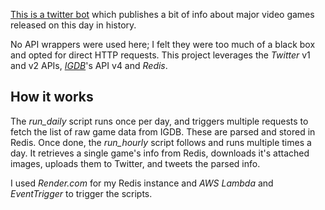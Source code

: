 [This is a twitter bot](https://twitter.com/DailyGameHeb)  which publishes a bit of info about major video games released on this day in history.

No API wrappers were used here; I felt they were too much of a black box and opted for direct HTTP requests. This project leverages the *Twitter* v1 and v2 APIs, *[IGDB](https://igdb.com)*'s  API v4 and *Redis*. 

## How it works

The *run_daily* script runs once per day, and triggers multiple requests to fetch the list of raw game data from IGDB. These are parsed and stored in Redis. Once done, the *run_hourly* script follows and runs multiple times a day. It retrieves a single game's info from Redis, downloads it's attached images, uploads them to Twitter, and tweets the parsed info.

I used *Render.com* for my Redis instance and *AWS Lambda* and *EventTrigger* to trigger the scripts.